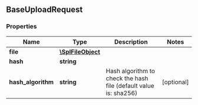 ## BaseUploadRequest

### Properties
Name | Type | Description | Notes
------------ | ------------- | ------------- | -------------
**file** | [**\SplFileObject**](#\SplFileObject) |  | 
**hash** | **string** |  | 
**hash_algorithm** | **string** | Hash algorithm to check the hash file (default value is: sha256) | [optional] 


